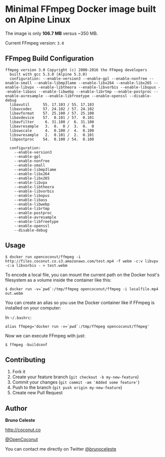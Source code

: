 # Minimal FFmpeg Docker image built on Alpine Linux

The image is only **106.7 MB** versus ~350 MB.

Current FFmpeg version: `3.0`

## FFmpeg Build Configuration

```
ffmpeg version 3.0 Copyright (c) 2000-2016 the FFmpeg developers
  built with gcc 5.3.0 (Alpine 5.3.0)
  configuration: --enable-version3 --enable-gpl --enable-nonfree --enable-small --enable-libmp3lame --enable-libx264 --enable-libx265 --enable-libvpx --enable-libtheora --enable-libvorbis --enable-libopus --enable-libass --enable-libwebp --enable-librtmp --enable-postproc --enable-avresample --enable-libfreetype --enable-openssl --disable-debug
  libavutil      55. 17.103 / 55. 17.103
  libavcodec     57. 24.102 / 57. 24.102
  libavformat    57. 25.100 / 57. 25.100
  libavdevice    57.  0.101 / 57.  0.101
  libavfilter     6. 31.100 /  6. 31.100
  libavresample   3.  0.  0 /  3.  0.  0
  libswscale      4.  0.100 /  4.  0.100
  libswresample   2.  0.101 /  2.  0.101
  libpostproc    54.  0.100 / 54.  0.100

  configuration:
    --enable-version3
    --enable-gpl
    --enable-nonfree
    --enable-small
    --enable-libmp3lame
    --enable-libx264
    --enable-libx265
    --enable-libvpx
    --enable-libtheora
    --enable-libvorbis
    --enable-libopus
    --enable-libass
    --enable-libwebp
    --enable-librtmp
    --enable-postproc
    --enable-avresample
    --enable-libfreetype
    --enable-openssl
    --disable-debug
```

## Usage

```
$ docker run opencoconut/ffmpeg -i http://files.coconut.co.s3.amazonaws.com/test.mp4 -f webm -c:v libvpx -c:a libvorbis - > test.webm
```

To encode a local file, you can mount the current path on the Docker host's filesystem as a volume inside the container like this:

```
$ docker run -v=`pwd`:/tmp/ffmpeg opencoconut/ffmpeg -i localfile.mp4 out.webm
```

You can create an alias so you use the Docker container like if FFmpeg is installed on your computer:

In `~/.bashrc`:

```
alias ffmpeg='docker run -v=`pwd`:/tmp/ffmpeg opencoconut/ffmpeg'
```

Now we can execute FFmpeg with just:

```
$ ffmpeg -buildconf
```

## Contributing

1. Fork it
2. Create your feature branch (`git checkout -b my-new-feature`)
3. Commit your changes (`git commit -am 'Added some feature'`)
4. Push to the branch (`git push origin my-new-feature`)
5. Create new Pull Request

## Author

**Bruno Celeste**

http://coconut.co

[@OpenCoconut](http://twitter.com/OpenCoconut)

You can contact me directly on Twitter [@brunoceleste](http://twitter.com/brunoceleste)
